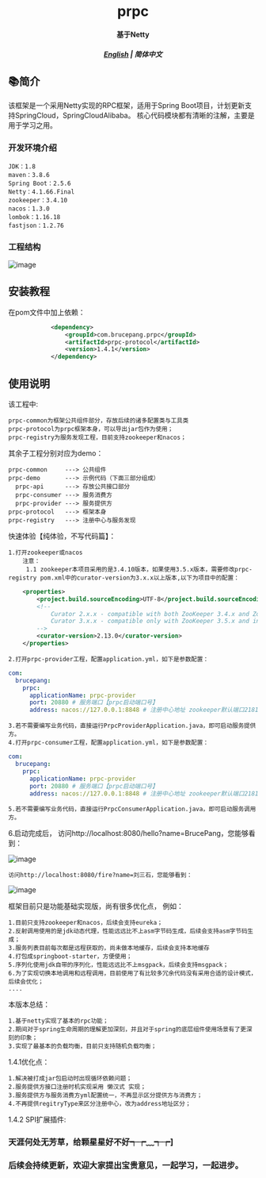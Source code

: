 <h1 align="center">prpc</h1>
<p align="center">
  <strong>基于Netty</strong>
</p>

<h5 align="center"> 

[English](README.md) | 简体中文 

</h5>

## 📚简介
该框架是一个采用Netty实现的RPC框架，适用于Spring Boot项目，计划更新支持SpringCloud，SpringCloudAlibaba。 核心代码模块都有清晰的注解，主要是用于学习之用。

### 开发环境介绍
    JDK：1.8
    maven：3.8.6
    Spring Boot：2.5.6
    Netty：4.1.66.Final
    zookeeper：3.4.10
    nacos：1.3.0
    lombok：1.16.18
    fastjson：1.2.76

### 工程结构
![image](https://github.com/bruce-pang/pRPC/assets/125526597/74f6c101-df52-4328-ae7c-e8b4e5cd20d0)




## 安装教程

在pom文件中加上依赖：
```xml
            <dependency>
                <groupId>com.brucepang.prpc</groupId>
                <artifactId>prpc-protocol</artifactId>
                <version>1.4.1</version>
            </dependency>
```

## 使用说明
该工程中:
    
    prpc-common为框架公共组件部分，存放后续的诸多配置类与工具类
    prpc-protocol为prpc框架本身，可以导出jar包作为使用；
    prpc-registry为服务发现工程，目前支持zookeeper和nacos；

其余子工程分别对应为demo：
    
    prpc-common     ---> 公共组件
    prpc-demo       ---> 示例代码（下面三部分组成）
      prpc-api      ---> 存放公共接口部分
      prpc-consumer ---> 服务消费方
      prpc-provider ---> 服务提供方
    prpc-protocol   ---> 框架本身
    prpc-registry   ---> 注册中心与服务发现
    
快速体验【纯体验，不写代码篇】：

    1.打开zookeeper或nacos
        注意：
         1.1 zookeeper本项目采用的是3.4.10版本，如果使用3.5.x版本，需要修改prpc-registry pom.xml中的curator-version为3.x.x以上版本,以下为项目中的配置：
```xml
    <properties>
        <project.build.sourceEncoding>UTF-8</project.build.sourceEncoding>
        <!--
            Curator 2.x.x - compatible with both ZooKeeper 3.4.x and ZooKeeper 3.5.x
            Curator 3.x.x - compatible only with ZooKeeper 3.5.x and includes support for new features such as dynamic reconfiguration, etc.
        -->
        <curator-version>2.13.0</curator-version>
    </properties>
```
    2.打开prpc-provider工程，配置application.yml，如下是参数配置：
```yaml
com:
  brucepang:
    prpc:
      applicationName: prpc-provider
      port: 20880 # 服务端口【prpc启动端口号】
      address: nacos://127.0.0.1:8848 # 注册中心地址 zookeeper默认端口2181， eureka默认端口8761， nacos默认端口8848
```
    3.若不需要编写业务代码，直接运行PrpcProviderApplication.java，即可启动服务提供方。
    4.打开prpc-consumer工程，配置application.yml，如下是参数配置：
```yaml
com:
  brucepang:
    prpc:
      applicationName: prpc-provider
      port: 20880 # 服务端口【prpc启动端口号】
      address: nacos://127.0.0.1:8848 # 注册中心地址 zookeeper默认端口2181， eureka默认端口8761， nacos默认端口8848
```
    5.若不需要编写业务代码，直接运行PrpcConsumerApplication.java，即可启动服务调用方。

    
6.启动完成后，
    访问http://localhost:8080/hello?name=BrucePang，您能够看到：
    
![image](https://github.com/bruce-pang/pRPC/assets/125526597/be4768f0-ad3c-49d7-9069-d7770a47578f)

    访问http://localhost:8080/fire?name=刘三石，您能够看到：
    
    
![image](https://github.com/bruce-pang/pRPC/assets/125526597/51ea4a6b-b5b8-4791-aace-98fb16fdafea)

框架目前只是功能基础实现版，尚有很多优化点，
例如：

    1.目前只支持zookeeper和nacos，后续会支持eureka；
    2.反射调用使用的是jdk动态代理，性能远远比不上asm字节码生成，后续会支持asm字节码生成；
    3.服务列表目前每次都是远程获取的，尚未做本地缓存，后续会支持本地缓存
    4.打包成springboot-starter，方便使用；
    5.序列化使用jdk自带的序列化，性能远远比不上msgpack，后续会支持msgpack；
    6.为了实现切换本地调用和远程调用，目前使用了有比较多冗余代码没有采用合适的设计模式，后续会优化；
    ....
本版本总结：

    1.基于netty实现了基本的rpc功能；
    2.期间对于spring生命周期的理解更加深刻，并且对于spring的底层组件使用场景有了更深刻的印象；
    3.实现了最基本的负载均衡，目前只支持随机负载均衡；
1.4.1优化点：
    
    1.解决被打成jar包启动时出现循环依赖问题；
    2.服务提供方接口注册时机实现采用 懒汉式 实现；
    3.服务提供方与服务消费方yml配置统一，不再显示区分提供方与消费方；
    4.不再提供regitryType来区分注册中心，改为address地址区分；
1.4.2 SPI扩展插件:
    

### 天涯何处无芳草，给颗星星好不好┭┮﹏┭┮]

### 后续会持续更新，欢迎大家提出宝贵意见，一起学习，一起进步。




